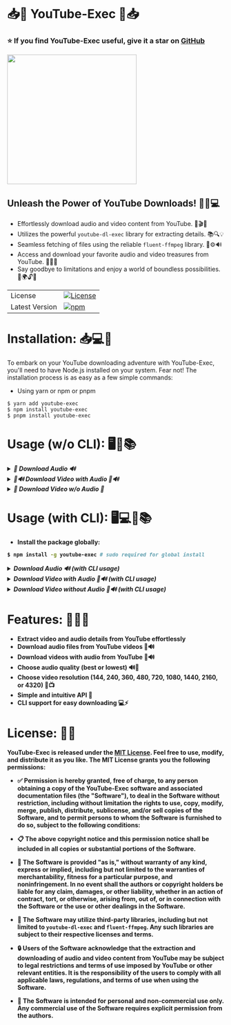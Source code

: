  <h1 align="left"><b><b>📥🎥 YouTube-Exec 🎥📥</b></b></h1>
 
### **⭐️ If you find YouTube-Exec useful, give it a star on [GitHub](https://github.com/magneum/youtube-exec)**

<div align="left">
    <img src="https://i.postimg.cc/RhgzxBsM/logo.png" width="300" height="300">
</div>

## **Unleash the Power of YouTube Downloads!** 💪🔥💻

- Effortlessly download audio and video content from YouTube. 🎵🎬💽
- Utilizes the powerful `youtube-dl-exec` library for extracting details. 📚🔍💡
- Seamless fetching of files using the reliable `fluent-ffmpeg` library. 🔄⚙️🔊
- Access and download your favorite audio and video treasures from YouTube. 🎉🔑💎
- Say goodbye to limitations and enjoy a world of boundless possibilities. 🚫🌍🔓💫

|                |                                                                                                     |
| -------------- | --------------------------------------------------------------------------------------------------- |
| License        | [![License](https://img.shields.io/badge/license-MIT-blue.svg)](LICENSE)                            |
| Latest Version | [![npm](https://img.shields.io/npm/v/youtube-exec.svg)](https://www.npmjs.com/package/youtube-exec) |

<h1 align="left"><b><b>Installation: 📥💻🔧</b></b></h1>

To embark on your YouTube downloading adventure with YouTube-Exec, you'll need to have Node.js installed on your system. Fear not! The installation process is as easy as a few simple commands:

- Using yarn or npm or pnpm

```
$ yarn add youtube-exec
$ npm install youtube-exec
$ pnpm install youtube-exec
```

<h1 align="left"><b>Usage (w/o CLI): 🖥️🔧📚</b></h1>

<details>
<summary><b><i>🎵 Download Audio 🔊</i></b></summary>

To download audio from YouTube, you can use the `dlAudio` function provided by YouTube-Exec. Here's an example of how to use it:

```javascript
const { dlAudio } = require("youtube-exec");

// Using async/await
try {
  await dlAudio({
    url: "https://www.youtube.com/watch?v=dQw4w9WgXcQ",
    folder: "downloads", // optional, default: "youtube-exec"
    filename: "filename", // optional, default: video title
    quality: "best", // or "lowest"; default: "best"
  });
  console.log("Audio downloaded successfully! 🔊🎉");
} catch (err) {
  console.error("An error occurred:", err.message);
}

// Using Promises
dlAudio({
  url: "https://www.youtube.com/watch?v=dQw4w9WgXcQ",
  folder: "downloads", // optional, default: "youtube-exec"
  filename: "filename", // optional, default: video title
  quality: "best", // or "lowest"; default: "best"
})
  .then(() => {
    console.log("Audio downloaded successfully! 🔊🎉");
  })
  .catch((err) => {
    console.error("An error occurred:", err.message);
  });
```

</details>

<details>
<summary><b><i>🎥🔊 Download Video with Audio 🎥🔊</i></b></summary>

To download videos with audio from YouTube, you can use the `dlAudioVideo` function provided by YouTube-Exec. Here's an example of how to use it:

```javascript
const { dlAudioVideo } = require("youtube-exec");

// Using async/await
try {
  await dlAudioVideo({
    url: "https://www.youtube.com/watch?v=dQw4w9WgXcQ",
    folder: "downloads", // optional, default: "youtube-exec"
    filename: "filename", // optional, default: video title
    resolution: 720, // 144, 240, 360, 480, 720, 1080, 1440, 2160, or 4320; default: 480
  });
  console.log("Video downloaded successfully! 🎥🔊🎉");
} catch (err) {
  console.error("An error occurred:", err.message);
}

// Using Promises
dlAudioVideo({
  url: "https://www.youtube.com/watch?v=dQw4w9WgXcQ",
  folder: "downloads", // optional, default: "youtube-exec"
  filename: "filename", // optional, default: video title
  resolution: 720, // 144, 240, 360, 480, 720, 1080, 1440, 2160, or 4320; default: 480
})
  .then(() => {
    console.log("Video downloaded successfully! 🎥🔊🎉");
  })
  .catch((err) => {
    console.error("An error occurred:", err.message);
  });
```

</details>

<details>
<summary><b><i>🎥 Download Video w/o Audio 🎥</i></b></summary>

To download videos without audio from YouTube, you can use the `dlVideo` function provided by YouTube-Exec. Here's an example of how to use it:

```javascript
const { dlVideo } = require("youtube-exec");

// Using async/await
try {
  await dlVideo({
    url: "https://www.youtube.com/watch?v=dQw4w9WgXcQ",
    folder: "downloads", // optional, default: "youtube-exec"
    filename: "filename", // optional, default: video title
    resolution: 720, // 144, 240, 360, 480, 720, 1080, 1440, 2160, or 4320; default: 480
  });
  console.log("Video downloaded successfully! 🎥🎉");
} catch (err) {
  console.error("An error occurred:", err.message);
}

// Using Promises
dlVideo({
  url: "https://www.youtube.com/watch?v=dQw4w9WgXcQ",
  folder: "downloads", // optional, default: "youtube-exec"
  filename: "filename", // optional, default: video title
  resolution: 720, // 144, 240, 360, 480, 720, 1080, 1440, 2160, or 4320; default: 480
})
  .then(() => {
    console.log("Video downloaded successfully! 🎥🎉");
  })
  .catch((err) => {
    console.error("An error occurred:", err.message);
  });
```

</details>

<h1 align="left"><b>Usage (with CLI): 🖥️💻🔧📚</h1>

- Install the package globally:

```bash
$ npm install -g youtube-exec # sudo required for global install
```

<details>
<summary><b><i>Download Audio 🔊 (with CLI usage)</i></b></summary>

The "audio" command allows you to download audio from a YouTube video. It accepts the following options:

- `url`: The URL of the YouTube video (required).
- `folder`: The output folder name (optional).
- `filename`: The output filename (excluding extension) (optional, defaults to video title).
- `quality`: The audio quality ("best" or "lowest") (optional, defaults to "best").

Here's an example of how to use the "audio" command:

```bash
$ yarn global add youtube-exec # needs to be installed globally
$ youtube-exec audio --url "https://www.youtube.com/watch?v=dQw4w9WgXcQ" --folder "downloads" --filename "filename" --quality "best"
```

</details>

<details>
<summary><b><i>Download Video with Audio 🎥🔊 (with CLI usage)</i></b></summary>

The "video-with-audio" command allows you to download video with audio from a YouTube video. It accepts the following options:

- `url`: The URL of the YouTube video (required).
- `folder`: The output folder name (optional).
- `filename`: The output filename (excluding extension) (optional, defaults to video title).
- `resolution`: The video resolution (144, 240, 360, 480, 720, 1080, 1440, 2160, or 4320) (optional, defaults to 480).

Here's an example of how to use the "video-with-audio" command:

```bash
$ yarn global add youtube-exec # needs to be installed globally
$ youtube-exec video-with-audio --url "https://www.youtube.com/watch?v=dQw4w9WgXcQ" --folder "downloads" --filename "filename" --resolution 720
```

</details>

<details>
<summary><b><i>Download Video without Audio 🎥🔊 (with CLI usage)</i></b></summary>

The "video" command allows you to download video without audio from a YouTube video. It accepts the following options:

- `url`: The URL of the YouTube video (required).
- `folder`: The output folder name (optional).
- `filename`: The output filename (excluding extension) (optional, defaults to video title).
- `resolution`: The video resolution (144, 240, 360, 480, 720, 1080, 1440, 2160, or 4320) (optional, defaults to 480).

Here's an example of how to use the "video" command:

```bash
$ yarn global add youtube-exec # needs to be installed globally
$ youtube-exec video --url "https://www.youtube.com/watch?v=dQw4w9WgXcQ" --folder "downloads" --filename "filename" --resolution 720
```

</details>

<h1 align="left"><b>Features: 🎯🔥🌟</b></h1>

- Extract video and audio details from YouTube effortlessly
- Download audio files from YouTube videos 🎵🔊
- Download videos with audio from YouTube 🎥🔊
- Choose audio quality (best or lowest) 🔊🥇
- Choose video resolution (144, 240, 360, 480, 720, 1080, 1440, 2160, or 4320) 🎥📺
- Simple and intuitive API 🚀
- CLI support for easy downloading 💻⚡

<h1 align="left"><b>License: 📜🔐</b></h1>

<p align="left">
  YouTube-Exec is released under the <a href="/LICENSE">MIT License</a>. Feel free to use, modify, and distribute it as you like.
<b>The MIT License grants you the following permissions:</b>
</p>

- ✅ Permission is hereby granted, free of charge, to any person obtaining a copy of the YouTube-Exec software and associated documentation files (the "Software"), to deal in the Software without restriction, including without limitation the rights to use, copy, modify, merge, publish, distribute, sublicense, and/or sell copies of the Software, and to permit persons to whom the Software is furnished to do so, subject to the following conditions:

- 📋 The above copyright notice and this permission notice shall be included in all copies or substantial portions of the Software.

- 🚀 The Software is provided "as is," without warranty of any kind, express or implied, including but not limited to the warranties of merchantability, fitness for a particular purpose, and noninfringement. In no event shall the authors or copyright holders be liable for any claim, damages, or other liability, whether in an action of contract, tort, or otherwise, arising from, out of, or in connection with the Software or the use or other dealings in the Software.

- 🔗 The Software may utilize third-party libraries, including but not limited to `youtube-dl-exec` and `fluent-ffmpeg`. Any such libraries are subject to their respective licenses and terms.

- 🔒 Users of the Software acknowledge that the extraction and downloading of audio and video content from YouTube may be subject to legal restrictions and terms of use imposed by YouTube or other relevant entities. It is the responsibility of the users to comply with all applicable laws, regulations, and terms of use when using the Software.

- 👥 The Software is intended for personal and non-commercial use only. Any commercial use of the Software requires explicit permission from the authors.
